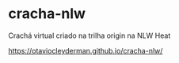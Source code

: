 # cracha-nlw
Crachá virtual criado na trilha origin na NLW Heat

https://otaviocleyderman.github.io/cracha-nlw/

